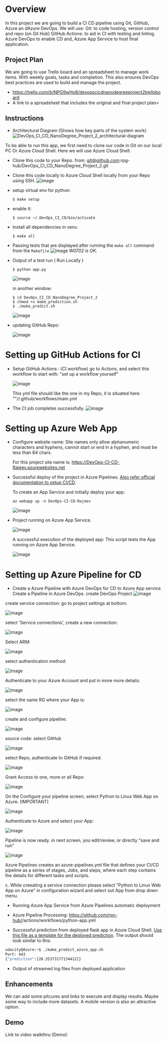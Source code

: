 # Overview

In this project we are going to build a CI CD pipeline using Git, GitHub, Azure an dAzure DevOps. We will use:
Git: to code hosting, version control and repo (on Git Hub)
GitHub Actions: to aid in CI with testing and linting.
Azure DevOps to enable CD and,
Azure App Service to host final application.

## Project Plan
We are going to use Trello board and an spreadsheet to manage work items. With weekly goals, tasks and completion.
This also ensures DevOps best practices are used to build and manage the project.

* https://trello.com/b/NPG9wHo8/devopscicdnanodegreeproject2trelloboard
* A link to a spreadsheet that includes the original and final project plan>

## Instructions

* Architectural Diagram (Shows how key parts of the system work)
![DevOps_CI_CD_NanoDegree_Project_2_architectural-diagram](https://user-images.githubusercontent.com/14298823/126376627-baada60a-295e-4543-8626-f3fd87d12d2f.jpg)


To be able to run this app, we first need to clone our code in Git on our local PC Or Azure Cloud Shell. Here we will use Azure Cloud Shell.
* Clone this code to your Repo. from: git@github.com:rpg-hub/DevOps_CI_CD_NanoDegree_Project_2.git

* Clone this code locally to Azure Cloud Shell locally from your Repo using SSH.
![image](https://user-images.githubusercontent.com/14298823/126380130-33d81c6d-aa52-4f7c-82d3-06a9f76f144d.png)

* setup virtual env for python:
  ```
  $ make setup
  ```
  
* enable it:
  ```
  $ source ~/.DevOps_CI_CD/bin/activate
  ```
  
* Install all dependencies in venv.
  ```
  $ make all
  ```

* Passing tests that are displayed after running the `make all` command from the `Makefile`
  ![image](https://user-images.githubusercontent.com/14298823/126400590-0fe5308d-6c8c-4ff1-8531-149d107c1a60.png)
  *W0702 is OK.*

* Output of a test run ( Run Locally )
  ```
  $ python app.py
  ```
  ![image](https://user-images.githubusercontent.com/14298823/126401102-56c1ee79-ed18-4612-a54d-19a12c02e2ff.png)


  in another window:
  
  ```
  $ cd DevOps_CI_CD_NanoDegree_Project_2
  $ chmod +x make_prediction.sh
  $ ./make_predict.sh
  ```
  ![image](https://user-images.githubusercontent.com/14298823/126401143-3dba9dea-8a7a-4bc4-b556-ef94dbb9fb6f.png)


* updating GitHub Repo:

  ![image](https://user-images.githubusercontent.com/14298823/126403147-f4fbf10a-977b-4973-87e3-be9eb467132b.png)

# Setting up GitHub Actions for CI

* Setup GitHub Actions : (CI workflow)
  go to Actions, and select this workflow to start with: "set up a workflow yourself"
  
  ![image](https://user-images.githubusercontent.com/14298823/126407364-1f75d6cb-81e5-4824-b939-3947a4723762.png)

  This yml file should like the one in my Repo, it is situated here: "<your-repo>"//.github/workflows/main.yml

* The CI job completes successfully.
  ![image](https://user-images.githubusercontent.com/14298823/126409773-a1641e43-b3d3-4f54-8af4-d59ae81a6c15.png)

# Setting up Azure Web App
  
* Configure website name: Site names only allow alphanumeric characters and hyphens, cannot start or end in a hyphen, and must be less than 64 chars.

  For this project site name is: https://DevOps-CI-CD-Rajeev.azurewebsites.net
  
* Successful deploy of the project in Azure Pipelines.
  [Also refer official documentation to setup CI/CD](https://docs.microsoft.com/en-us/azure/devops/pipelines/ecosystems/python-webapp?view=azure-devops).

  To create an App Service and initially deploy your app:
  ```
  az webapp up -n DevOps-CI-CD-Rajeev
  ```
  
  ![image](https://user-images.githubusercontent.com/14298823/126404828-e8df948e-bca9-4102-891f-3f3739878900.png)


* Project running on Azure App Service.
 
  ![image](https://user-images.githubusercontent.com/14298823/126405383-38ad155f-fc2c-44ba-800c-584f77e24a80.png)

  A successful execution of the deployed app: This script tests the App running on Azure App Service.
  
  ![image](https://user-images.githubusercontent.com/14298823/126405034-0a2f252b-4a8d-4b5a-9eff-e2e70cb4940c.png)


  
# Setting up Azure Pipeline for CD


* Create a Azure Pipeline with Azure DevOps for CD to Azure App service
  Create a Pipeline in Azure DevOps.
    create DevOps Project
    ![image](https://user-images.githubusercontent.com/14298823/126415318-e89a68f7-66c8-44de-aae7-652e1ee1573a.png)
  
create service connection:
  go to project settings at bottom:
  
  ![image](https://user-images.githubusercontent.com/14298823/126415539-46a4caee-05e5-43df-8a85-c23cebb4f212.png)

  select 'Service connections', create a new connection:
  
  ![image](https://user-images.githubusercontent.com/14298823/126415607-d45d8b36-44e2-49af-b183-ece0014654bf.png)

  Select ARM:
  
  ![image](https://user-images.githubusercontent.com/14298823/126415641-4085715a-a583-484d-a938-a4fe73aba20c.png)
  
  select authentication method:
  
  ![image](https://user-images.githubusercontent.com/14298823/126415690-5c763dfb-128e-4b33-8b5f-1461e9c00ef1.png)

  Authenticate to your Azure Account and put in more more details:
  
  ![image](https://user-images.githubusercontent.com/14298823/126416452-8ef84e9f-41d7-491a-9b18-be87c5207682.png)

  select the same RG where your App is:
  
  ![image](https://user-images.githubusercontent.com/14298823/126416706-5cdd1c10-e1db-498f-94c6-2a7765d574ab.png)

      
  create and configure pipeline:
  
  ![image](https://user-images.githubusercontent.com/14298823/126416952-0b1d0e5f-beae-49cc-a2b8-11990af9f517.png)

  
  source code: select GitHub
  
  ![image](https://user-images.githubusercontent.com/14298823/126417029-d5ed6ff4-16ae-4ce8-b6a3-01b4e8f8f37d.png)

  
  select Repo, authenticate to GitHub if required.
  
  ![image](https://user-images.githubusercontent.com/14298823/126417109-95e6a27a-2cf1-4d6d-aaf4-cd3ee3e86746.png)
  
  
  Grant Access to one, more or all Repo:
  
  ![image](https://user-images.githubusercontent.com/14298823/126417264-cfcb85f0-6469-49a8-954c-10c86226c3a9.png)

  
  On the Configure your pipeline screen, select Python to Linux Web App on Azure. (IMPORTANT)
  
  ![image](https://user-images.githubusercontent.com/14298823/126417331-b81a6fad-daa1-487c-9b46-cc23e2a41338.png)
  
  
  Authenticate to Azure and select your App:
  
  ![image](https://user-images.githubusercontent.com/14298823/126417458-667f5bfe-7728-47cf-9d9f-a7704868db82.png)
  
  
  Pipeline is now ready. in next screen, you edit/review, or directly "save and run"
  
  ![image](https://user-images.githubusercontent.com/14298823/126417788-b5120474-4dd5-4119-b68e-98236d56d4df.png)


  Azure Pipelines creates an azure-pipelines.yml file that defines your CI/CD pipeline as a series of stages, Jobs, and steps, where each step contains the details for different tasks and scripts.
  
  

c. While creeating a service connection please select "Python to Linux Web App on Azure" in configuration wizard and select out App from drop down menu.


* Running Azure App Service from Azure Pipelines automatic deployment

* Azure Pipeline Processing: https://github.com/rpn-hub/<project-name>/actions/workflows/python-app.yml

* Successful prediction from deployed flask app in Azure Cloud Shell.  [Use this file as a template for the deployed prediction](https://github.com/udacity/nd082-Azure-Cloud-DevOps-Starter-Code/blob/master/C2-AgileDevelopmentwithAzure/project/starter_files/flask-sklearn/make_predict_azure_app.sh).
The output should look similar to this:

```bash
udacity@Azure:~$ ./make_predict_azure_app.sh
Port: 443
{"prediction":[20.35373177134412]}
```

* Output of streamed log files from deployed application

> 

## Enhancements

We can add some pitcures and links to execute and display results.
Maybe some way to include more datasets.
A mobile version is also an attractive option.

## Demo 

Link to video walkthru (Demo):
